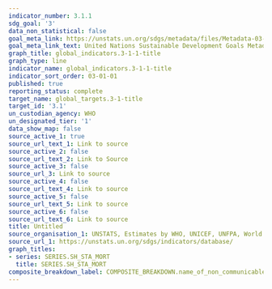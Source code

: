 ```yaml
---
indicator_number: 3.1.1
sdg_goal: '3'
data_non_statistical: false
goal_meta_link: https://unstats.un.org/sdgs/metadata/files/Metadata-03-01-01.pdf
goal_meta_link_text: United Nations Sustainable Development Goals Metadata (pdf 865kB)
graph_title: global_indicators.3-1-1-title
graph_type: line
indicator_name: global_indicators.3-1-1-title
indicator_sort_order: 03-01-01
published: true
reporting_status: complete
target_name: global_targets.3-1-title
target_id: '3.1'
un_custodian_agency: WHO
un_designated_tier: '1'
data_show_map: false
source_active_1: true
source_url_text_1: Link to source
source_active_2: false
source_url_text_2: Link to Source
source_active_3: false
source_url_3: Link to source
source_active_4: false
source_url_text_4: Link to source
source_active_5: false
source_url_text_5: Link to source
source_active_6: false
source_url_text_6: Link to source
title: Untitled
source_organisation_1: UNSTATS, Estimates by WHO, UNICEF, UNFPA, World Bank Group and UNDESA / Population Division. Geneva: World Health Organization 2023
source_url_1: https://unstats.un.org/sdgs/indicators/database/
graph_titles:
- series: SERIES.SH_STA_MORT
  title: SERIES.SH_STA_MORT
composite_breakdown_label: COMPOSITE_BREAKDOWN.name_of_non_communicable_disease
---
```

